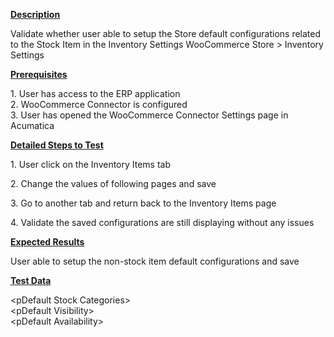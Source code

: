 
<p><u><strong>Description</strong></u></p>
<p>Validate whether user able to setup the Store default configurations related to the Stock Item in the Inventory Settings WooCommerce Store &gt; Inventory Settings</p>
<p><u><strong>Prerequisites</strong></u></p>
<p>1. User has access to the ERP application<br />2. WooCommerce Connector is configured<br />3. User has opened the WooCommerce Connector Settings page in Acumatica</p>
<p><u><strong>Detailed Steps to Test</strong></u></p>
<p>1. User click on the Inventory Items tab</p>
<p>2. Change the values of following pages and save</p>
<p>3. Go to another tab and return back to the Inventory Items page&nbsp;</p>
<p>4. Validate the saved configurations are still displaying without any issues<u><strong><br class="_mce_tagged_br" /></strong></u></p>
<p><u><strong>Expected Results</strong></u></p>
<p>User able to setup the non-stock item default configurations and save</p>
<p><u><strong>Test Data</strong></u></p>
<p>&lt;pDefault Stock Categories&gt;<br />&lt;pDefault Visibility&gt;<br />&lt;pDefault Availability&gt;</p>

